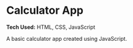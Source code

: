 # Calculator App

**Tech Used:** HTML, CSS, JavaScript

A basic calculator app created using JavaScript.
